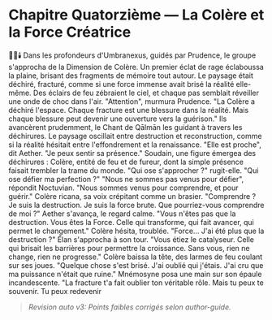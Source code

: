 # Chapitre Quatorzième — La Colère et la Force Créatrice
🌌🔥🕯️
Dans les profondeurs d'Umbranexus,
guidés par Prudence,
le groupe s'approcha
de la Dimension de Colère.
Un premier éclat de rage éclaboussa la plaine, brisant des fragments de mémoire tout autour.
Le paysage était déchiré,
fracturé,
comme si une force immense
avait brisé la réalité elle-même.
Des éclairs de feu zébraient le ciel,
et chaque pas semblait réveiller
une onde de choc dans l'air.
"Attention",
murmura Prudence.
"La Colère a déchiré l'espace.
Chaque fracture est une blessure
dans la réalité.
Mais chaque blessure
peut devenir une ouverture
vers la guérison."
Ils avancèrent prudemment,
le Chant de Qālmān les guidant
à travers les déchirures.
Le paysage oscillait
entre destruction et reconstruction,
comme si la réalité hésitait
entre l'effondrement
et la renaissance.
"Elle est proche",
dit Aether.
"Je peux sentir sa présence."
Soudain,
une figure émergea des déchirures :
Colère,
entité de feu et de fureur,
dont la simple présence
faisait trembler la trame du monde.
"Qui ose s'approcher ?"
rugit-elle.
"Qui ose défier ma perfection ?"
"Nous ne sommes pas venus
pour défier",
répondit Noctuvian.
"Nous sommes venus
pour comprendre,
et pour guérir."
Colère ricana,
sa voix crépitant comme un brasier.
"Comprendre ?
Je suis la destruction.
Je suis la force brute.
Que pourriez-vous comprendre
de moi ?"
Aether s'avança,
le regard calme.
"Vous n'êtes pas que la destruction.
Vous êtes la Force.
Celle qui transforme,
qui fait avancer,
qui permet le changement."
Colère hésita,
troublée.
"Force...
J'ai été plus que la destruction ?"
Élan s'approcha à son tour.
"Vous étiez le catalyseur.
Celle qui brisait les barrières
pour permettre la croissance.
Sans vous,
rien ne change,
rien ne progresse."
Colère baissa la tête,
des larmes de feu
coulant sur ses joues.
"Quelque chose s'est brisé.
J'ai oublié qui j'étais.
J'ai cru que ma puissance
n'était que ruine."
Mnémosyne posa une main
sur son épaule incandescente.
"La fracture t'a fait oublier
ton véritable rôle.
Mais tu peux te souvenir.
Tu peux redevenir
> _Revision auto v3: Points faibles corrigés selon author-guide._
